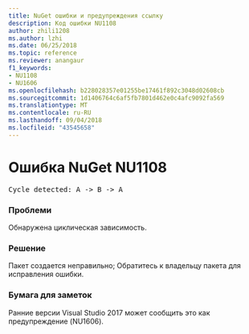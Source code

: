 ```yaml
---
title: NuGet ошибки и предупреждения ссылку
description: Код ошибки NU1108
author: zhili1208
ms.author: lzhi
ms.date: 06/25/2018
ms.topic: reference
ms.reviewer: anangaur
f1_keywords:
- NU1108
- NU1606
ms.openlocfilehash: b228028357e01255be17461f892c3048d02608cb
ms.sourcegitcommit: 1d1406764c6af5fb7801d462e0c4afc9092fa569
ms.translationtype: MT
ms.contentlocale: ru-RU
ms.lasthandoff: 09/04/2018
ms.locfileid: "43545658"
---
```

# <a name="nuget-error-nu1108"></a>Ошибка NuGet NU1108

<pre>Cycle detected: A -> B -> A</pre>

### <a name="issue"></a>Проблеми
Обнаружена циклическая зависимость.

### <a name="solution"></a>Решение
Пакет создается неправильно; Обратитесь к владельцу пакета для исправления ошибки.

### <a name="note"></a>Бумага для заметок
Ранние версии Visual Studio 2017 может сообщить это как предупреждение (NU1606).
